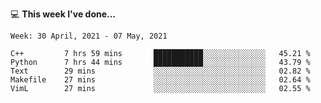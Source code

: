 💻 **This week I've done...**

<!--START_SECTION:waka-->
```text
Week: 30 April, 2021 - 07 May, 2021

C++         7 hrs 59 mins       ███████████░░░░░░░░░░░░░░   45.21 % 
Python      7 hrs 44 mins       ███████████░░░░░░░░░░░░░░   43.79 % 
Text        29 mins             ░░░░░░░░░░░░░░░░░░░░░░░░░   02.82 % 
Makefile    27 mins             ░░░░░░░░░░░░░░░░░░░░░░░░░   02.64 % 
VimL        27 mins             ░░░░░░░░░░░░░░░░░░░░░░░░░   02.55 %
```
<!--END_SECTION:waka-->
